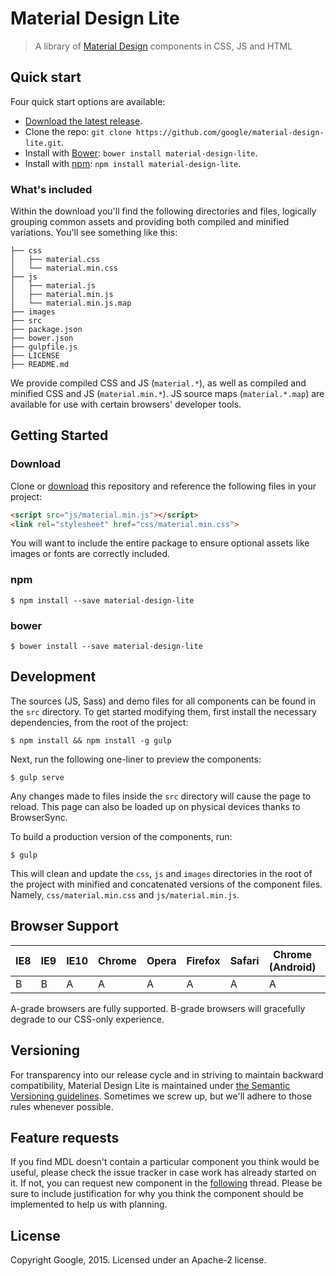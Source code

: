 # Material Design Lite

> A library of [Material Design](http://www.google.com/design/spec/material-design/introduction.html) components in CSS, JS and HTML

## Quick start

Four quick start options are available:

- [Download the latest release](https://github.com/google/material-design-lite/archive/master.zip).
- Clone the repo: `git clone https://github.com/google/material-design-lite.git`.
- Install with [Bower](http://bower.io): `bower install material-design-lite`.
- Install with [npm](https://www.npmjs.org): `npm install material-design-lite`.

### What's included

Within the download you'll find the following directories and files, logically grouping common assets and providing both compiled and minified variations. You'll see something like this:

```
├── css
│   ├── material.css
│   └── material.min.css
├── js
│   ├── material.js
│   ├── material.min.js
│   └── material.min.js.map
├── images
├── src
├── package.json
├── bower.json
├── gulpfile.js
├── LICENSE
├── README.md
```

We provide compiled CSS and JS (`material.*`), as well as compiled and minified CSS and JS (`material.min.*`). JS source maps (`material.*.map`) are available for use with certain browsers' developer tools. 

## Getting Started

### Download

Clone or [download](https://github.com/google/material-design-lite/archive/master.zip) this repository
and reference the following files in your project:

```html
<script src="js/material.min.js"></script>
<link rel="stylesheet" href="css/material.min.css">
```

You will want to include the entire package to ensure optional assets like images or fonts are correctly
included.

### npm

```
$ npm install --save material-design-lite
```

### bower

```
$ bower install --save material-design-lite
```


## Development

The sources (JS, Sass) and demo files for all components can be found in the `src` directory. To get started
modifying them, first install the necessary dependencies, from the root of the project:

```
$ npm install && npm install -g gulp
```

Next, run the following one-liner to preview the components:

```
$ gulp serve
```

Any changes made to files inside the `src` directory will cause the page to reload. This page can also be loaded
up on physical devices thanks to BrowserSync.

To build a production version of the components, run:

```
$ gulp
```

This will clean and update the `css`, `js` and `images` directories in the root of the project with minified and
concatenated versions of the component files. Namely, `css/material.min.css` and `js/material.min.js`.

## Browser Support

| IE8 | IE9 | IE10 | Chrome | Opera | Firefox | Safari | Chrome (Android) | Mobile Safari |
|-----|-----|------|--------|-------|---------|--------|------------------|---------------|
| B   | B   | A    | A      | A      | A       | A      | A                | A             |

A-grade browsers are fully supported. B-grade browsers will gracefully degrade to our CSS-only experience.

## Versioning

For transparency into our release cycle and in striving to maintain backward compatibility, Material Design Lite is maintained under [the Semantic Versioning guidelines](http://semver.org/). Sometimes we screw up, but we'll adhere to those rules whenever possible.

## Feature requests

If you find MDL doesn't contain a particular component you think would be useful, please check the issue tracker in case work has already started on it. If not, you can request new component in the [following](https://github.com/google/material-design-lite/issues/92) thread. Please be sure to include justification for why you think the component should be implemented to help us with planning.

## License

Copyright Google, 2015. Licensed under an Apache-2 license.
